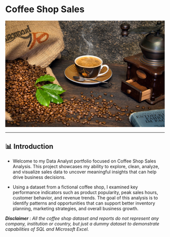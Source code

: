 # Coffee Shop Sales

![](coffee_shop.jpg)
_ _ _

## 📊 Introduction

- Welcome to my Data Analyst portfolio focused on Coffee Shop Sales Analysis. This project showcases my ability to explore, clean, analyze, and visualize sales data to uncover meaningful insights that can help drive business decisions.

- Using a dataset from a fictional coffee shop, I examined key performance indicators such as product popularity, peak sales hours, customer behavior, and revenue trends. The goal of this analysis is to identify patterns and opportunities that can support better inventory planning, marketing strategies, and overall business growth.

**_Disclaimer_** : _All the coffee shop dataset and reports do not represent any company, institution or country, but just a dummy dataset to demonstrate capabilities of SQL and Microsoft Excel._
